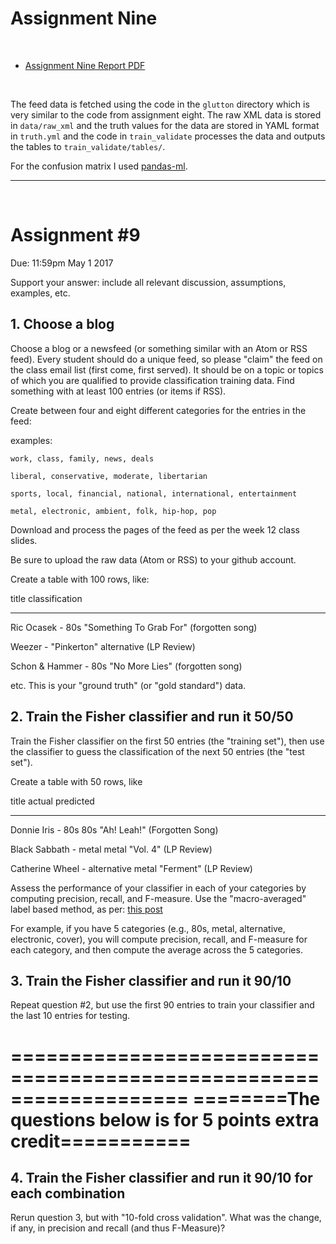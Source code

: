 # Assignment Nine
&nbsp;

*   [Assignment Nine Report PDF](http://datenstrom.gitlab.io/cs532-s17/pdfs/assignment_nine.pdf)

&nbsp;

The feed data is fetched using the code in the `glutton` directory which is very similar to the code from assignment eight. The raw XML data is stored in `data/raw_xml` and the truth values for the data are stored in YAML format in `truth.yml` and the code in `train_validate` processes the data and outputs the tables to `train_validate/tables/`.

For the confusion matrix I used [pandas-ml](https://github.com/pandas-ml/pandas-ml).

-----------------------------------------------------------------------

&nbsp;
# Assignment #9
Due: 11:59pm May 1 2017

Support your answer: include all relevant discussion, assumptions,
examples, etc.

## 1. Choose a blog

Choose a blog or a newsfeed (or something similar with an Atom
or RSS feed).  Every student should do a unique feed, so please
"claim" the feed on the class email list (first come, first served).
It should be on a topic or topics of which you are qualified to
provide classification training data.  Find something with at least
100 entries (or items if RSS).

Create between four and eight different categories for the entries
in the feed:

examples: 

	work, class, family, news, deals

	liberal, conservative, moderate, libertarian

	sports, local, financial, national, international, entertainment

	metal, electronic, ambient, folk, hip-hop, pop

Download and process the pages of the feed as per the week 12 
class slides.

Be sure to upload the raw data (Atom or RSS) to your github account.

Create a table with 100 rows, like:

title			classification
-----			--------------
Ric Ocasek -		80s 
"Something To Grab 
For" (forgotten song)	

Weezer - "Pinkerton" 	alternative
(LP Review)

Schon & Hammer - 	80s
"No More Lies" 
(forgotten song)

etc.  This is your "ground truth" (or "gold standard") data.

## 2. Train the Fisher classifier and run it 50/50

Train the Fisher classifier on the first 50 entries (the "training set"),
then use the classifier to guess the classification of the next 50 entries
(the "test set").

Create a table with 50 rows, like

title			actual		predicted
-----			------		---------
Donnie Iris - 		80s		80s
"Ah! Leah!" 
(Forgotten Song)	

Black Sabbath - 	metal		metal
"Vol. 4" (LP Review)

Catherine Wheel - 	alternative	metal
"Ferment" (LP Review)

Assess the performance of your classifier in each of your categories
by computing precision, recall, and F-measure.  Use the "macro-averaged"
label based method, as per:
[this post](http://stats.stackexchange.com/questions/21551/how-to-compute-precision-recall-for-multiclass-multilabel-classification)

For example, if you have 5 categories (e.g., 80s, metal,
alternative, electronic, cover), you will compute 
precision, recall, and F-measure for each category,
and then compute the average across the 5 categories.

## 3. Train the Fisher classifier and run it 90/10

Repeat question #2, but use the first 90 entries to train your
classifier and the last 10 entries for testing.

===================================================================
========The questions below is for 5 points extra credit===========
===================================================================

## 4. Train the Fisher classifier and run it 90/10 for each combination

Rerun question 3, but with "10-fold cross validation".  What
was the change, if any, in precision and recall (and thus F-Measure)?
